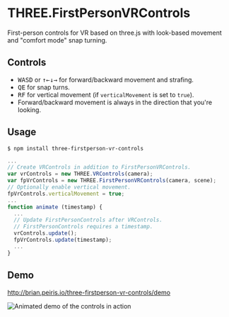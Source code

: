 # THREE.FirstPersonVRControls

First-person controls for VR based on three.js with look-based movement and "comfort mode" snap turning.

## Controls

- <kbd>W</kbd><kbd>A</kbd><kbd>S</kbd><kbd>D</kbd> or <kbd>&uarr;</kbd><kbd>&larr;</kbd><kbd>&darr;</kbd><kbd>&rarr;</kbd> for forward/backward movement and strafing.
- <kbd>Q</kbd><kbd>E</kbd> for snap turns.
- <kbd>R</kbd><kbd>F</kbd> for vertical movement (if `verticalMovement` is set to `true`).
- Forward/backward movement is always in the direction that you're looking.

## Usage

    $ npm install three-firstperson-vr-controls
  
```javascript
...  
// Create VRControls in addition to FirstPersonVRControls.
var vrControls = new THREE.VRControls(camera);
var fpVrControls = new THREE.FirstPersonVRControls(camera, scene);
// Optionally enable vertical movement.
fpVrControls.verticalMovement = true;
...
function animate (timestamp) {
  ...
  // Update FirstPersonControls after VRControls.
  // FirstPersonControls requires a timestamp.
  vrControls.update();
  fpVrControls.update(timestamp);
  ...
}
```
  
## Demo

http://brian.peiris.io/three-firstperson-vr-controls/demo
  
![Animated demo of the controls in action](http://brian.peiris.io/three-firstperson-vr-controls/demo/demo.gif?bust=1)
